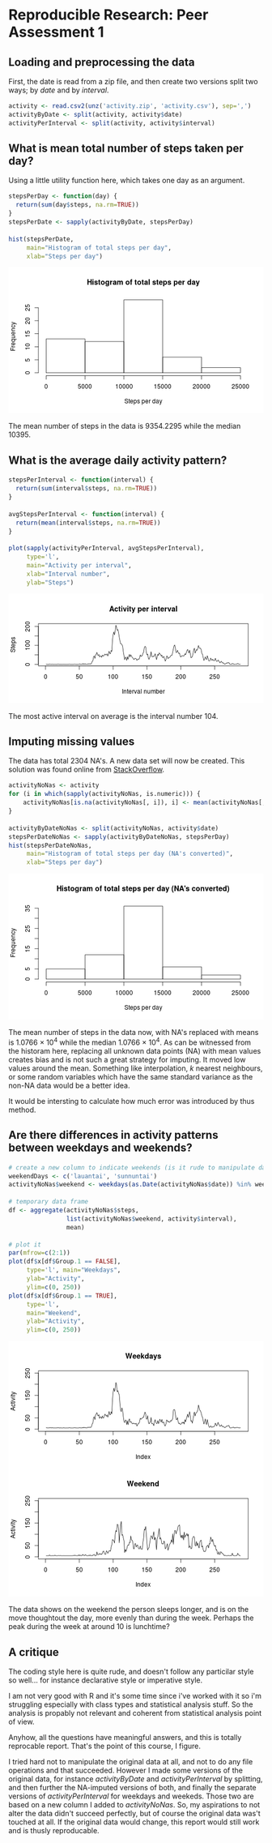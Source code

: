 # Reproducible Research: Peer Assessment 1

## Loading and preprocessing the data

First, the date is read from a zip file, and then create two versions
split two ways; by *date* and by *interval*.


```r
activity <- read.csv2(unz('activity.zip', 'activity.csv'), sep=',')
activityByDate <- split(activity, activity$date)
activityPerInterval <- split(activity, activity$interval)
```

## What is mean total number of steps taken per day?

Using a little utility function here, which takes one day as an argument.


```r
stepsPerDay <- function(day) {
  return(sum(day$steps, na.rm=TRUE))
}
stepsPerDate <- sapply(activityByDate, stepsPerDay)

hist(stepsPerDate,
     main="Histogram of total steps per day",
     xlab="Steps per day")
```

![plot of chunk meanTotalStepsPerDay](figure/meanTotalStepsPerDay.png) 

The mean number of steps in the data is 9354.2295 while
the median 10395.

## What is the average daily activity pattern?


```r
stepsPerInterval <- function(interval) {
  return(sum(interval$steps, na.rm=TRUE))
}

avgStepsPerInterval <- function(interval) {
  return(mean(interval$steps, na.rm=TRUE))
}

plot(sapply(activityPerInterval, avgStepsPerInterval),
     type='l',
     main="Activity per interval",
     xlab="Interval number",
     ylab="Steps")
```

![plot of chunk avgDailyPattern](figure/avgDailyPattern.png) 

The most active interval on average is the interval
number 104.

## Imputing missing values

The data has total 2304 NA's. A new data set
will now be created. This solution was found online
from [StackOverflow](http://stackoverflow.com/questions/9322773/how-to-replace-na-with-mean-by-subset-in-r-impute-with-plyr).


```r
activityNoNas <- activity
for (i in which(sapply(activityNoNas, is.numeric))) {
    activityNoNas[is.na(activityNoNas[, i]), i] <- mean(activityNoNas[, i], na.rm = TRUE)
}

activityByDateNoNas <- split(activityNoNas, activity$date)
stepsPerDateNoNas <- sapply(activityByDateNoNas, stepsPerDay)
hist(stepsPerDateNoNas,
     main="Histogram of total steps per day (NA's converted)",
     xlab="Steps per day")
```

![plot of chunk handleNas](figure/handleNas.png) 

The mean number of steps in the data now, with NA's replaced with means
is 1.0766 &times; 10<sup>4</sup> while the median 1.0766 &times; 10<sup>4</sup>.
As can be witnessed from the historam here, replacing all unknown data
points (NA) with mean values creates bias and is not such a great strategy
for imputing. It moved low values around the mean. Something like
interpolation, *k* nearest neighbours, or some random variables which have
the same standard variance as the non-NA data would be a better idea.

It would be intersting to calculate how much error was introduced by thus
method.

## Are there differences in activity patterns between weekdays and weekends?


```r
# create a new column to indicate weekends (is it rude to manipulate data?)
weekendDays <- c('lauantai', 'sunnuntai')
activityNoNas$weekend <- weekdays(as.Date(activityNoNas$date)) %in% weekendDays

# temporary data frame
df <- aggregate(activityNoNas$steps,
                list(activityNoNas$weekend, activity$interval),
                mean)

# plot it
par(mfrow=c(2:1))
plot(df$x[df$Group.1 == FALSE],
     type='l', main="Weekdays",
     ylab="Activity",
     ylim=c(0, 250))
plot(df$x[df$Group.1 == TRUE],
     type='l',
     main="Weekend",
     ylab="Activity",
     ylim=c(0, 250))
```

![plot of chunk weekends](figure/weekends.png) 

The data shows on the weekend the person sleeps longer, and is on the move
thoughtout the day, more evenly than during the week. Perhaps the peak
during the week at around 10 is lunchtime?

## A critique

The coding style here is quite rude, and doesn't follow any particilar style
so well... for instance declarative style or imperative style.

I am not very good with R and it's some time since i've worked with it
so i'm struggling especially with class types and statistical analysis
stuff. So the analysis is propably not relevant and coherent from
statistical analysis point of view.

Anyhow, all the questions have meaningful answers, and this is totally
reprocable report. That's the point of this course, I figure.

I tried hard not to manipulate the original data at all, and not to do
any file operations and that succeeded. However I made some versions of the
original data, for instance *activityByDate* and *activityPerInterval*
by splitting, and then further the NA-imputed versions of both, and
finally the separate versions of *activityPerInterval* for weekdays
and weekeds. Those two are based on a new column I added to *activityNoNas*.
So, my aspirations to not alter the data didn't succeed perfectly,
but of course the original data was't touched at all. If the original
data would change, this report would still work and is thusly
reproducable.
